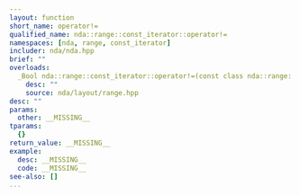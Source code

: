 ```yaml
---
layout: function
short_name: operator!=
qualified_name: nda::range::const_iterator::operator!=
namespaces: [nda, range, const_iterator]
includer: nda/nda.hpp
brief: ""
overloads:
  _Bool nda::range::const_iterator::operator!=(const class nda::range::const_iterator & other) noexcept const:
    desc: ""
    source: nda/layout/range.hpp
desc: ""
params:
  other: __MISSING__
tparams:
  {}
return_value: __MISSING__
example:
  desc: __MISSING__
  code: __MISSING__
see-also: []
...
```


